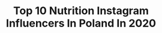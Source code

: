 ---
title: Top 10 Nutrition Instagram Influencers In Poland In 2020
description: >-
  Find top nutrition Instagram influencers in Poland in 2020. Most popular hashtags: #zosta #fit #polishgirl #body.
platform: Instagram
profiles:
  - username: "dominika_wisniewska2"
    fullname: >-
      Dominika Wiśniewska
    location: "Poland"
    followers: 108705
    engagement: 619
    commentsToLikes: 0.055724
    avatar: "https://instagram.fngo3-1.fna.fbcdn.net/v/t51.2885-19/s320x320/84119480_484950915747947_2130294488801738752_n.jpg?_nc_ht=instagram.fngo3-1.fna.fbcdn.net&_nc_ohc=CJj3vifkSAEAX-bTKAx&oh=7993e18992da8a4430c6a77828dd39b7&oe=5E9553CC"
    verified: false
    hashtags: "#carpatree, #gymtime, #shoot, #video"
  - username: "biernatagata"
    fullname: >-
      MISS WORLD POLAND 2018👑
    location: "Poland"
    followers: 80254
    engagement: 324
    commentsToLikes: 0.057907
    avatar: "https://scontent-lhr8-1.cdninstagram.com/v/t51.2885-19/s320x320/67635764_290469825156026_8938902922477961216_n.jpg?_nc_ht=scontent-lhr8-1.cdninstagram.com&_nc_ohc=B6oZjvbcAEoAX9r513U&oh=1afd9415e2de77caa3fcc4201bb62976&oe=5EBA724F"
    verified: true
    hashtags: "#jewellery, #timek, #yoga, #classy"
  - username: "ma_rle_na"
    fullname: >-
      Ma Rle Na💁🏼‍♀️
    location: "Poland"
    followers: 143948
    engagement: 569
    commentsToLikes: 0.026679
    avatar: "https://scontent-ams4-1.cdninstagram.com/v/t51.2885-19/s320x320/90094742_162260981504306_6490931074548367360_n.jpg?_nc_ht=scontent-ams4-1.cdninstagram.com&_nc_ohc=EdJPvsP_eXYAX8Zi_pf&oh=7cad4aa5938615aaa3a2f4f207cdbbea&oe=5EB81CBA"
    verified: false
    hashtags: "#goodnight, #goodweekend, #saturday, #buziaki"
  - username: "alexia.pl_"
    fullname: >-
      Aleksandra Alexia Marek Ⓜ️
    location: "Poland"
    followers: 27290
    engagement: 226
    commentsToLikes: 0.072523
    avatar: "https://scontent-atl3-1.cdninstagram.com/v/t51.2885-19/s320x320/83140458_207053240481964_276080656700669952_n.jpg?_nc_ht=scontent-atl3-1.cdninstagram.com&_nc_ohc=mxtvd0-5B0EAX-sQAW9&oh=82408629ef2805ba482a40514f7e6db2&oe=5EBB6B4D"
    verified: false
    hashtags: "#polskiesylwetki, #zostanwdomu, #panther, #lady"
  - username: "natalyie_"
    fullname: >-
      Natalia Stafińska
    location: "Poland"
    followers: 17708
    engagement: 620
    commentsToLikes: 0.035526
    avatar: "https://scontent-ams4-1.cdninstagram.com/v/t51.2885-19/s320x320/23164331_149951065620115_7928195245399867392_n.jpg?_nc_ht=scontent-ams4-1.cdninstagram.com&_nc_ohc=USFkBEtaYkQAX8ri54e&oh=d4bb2b056d021c3f05e28030bbeceb83&oe=5EBA7A52"
    verified: false
    hashtags: "#weekend, #goals, #olimpteam, #blonde"
  - username: "sweetelyzaveta"
    fullname: >-
      Yelyzaveta
    location: "Poland"
    followers: 15965
    engagement: 540
    commentsToLikes: 0.040148
    avatar: "https://scontent-lhr8-1.cdninstagram.com/v/t51.2885-19/s320x320/69660287_483838759122439_4669937800869576704_n.jpg?_nc_ht=scontent-lhr8-1.cdninstagram.com&_nc_ohc=beUsG63Acq4AX-8WTLY&oh=85a3fe80103e5e52d473f7486bc51af2&oe=5EB8A644"
    verified: false
    hashtags: "#polska, #ellatrenings, #powerpro, #fitnessrussia"
  - username: "piotrborecki_ifbb_pro_league"
    fullname: >-
      🤜ⓅⒾⓄⓉⓇ ⒷⓄⓇⒺⒸⓀⒾ🤛
    location: "Poland"
    followers: 58940
    engagement: 264
    commentsToLikes: 0.023146
    avatar: "https://scontent-ams4-1.cdninstagram.com/v/t51.2885-19/11376677_1608034256131067_691400050_a.jpg?_nc_ht=scontent-ams4-1.cdninstagram.com&_nc_ohc=BiuylnNau0YAX-rhdck&oh=b40caf77d483a98fef123b954c33df63&oe=5EB992EF"
    verified: false
    hashtags: "#arnold, #body, #shape, #6paknutrition"
  - username: "paula_mocior_ifbb_pro"
    fullname: >-
      ▶️ℙ𝕒𝕦𝕝𝕒 𝕄𝕠𝕔𝕚𝕠𝕣 𝕀𝔽𝔹𝔹 ℙℝ𝕆◀️
    location: "Poland"
    followers: 58365
    engagement: 230
    commentsToLikes: 0.024478
    avatar: "https://scontent-lhr8-1.cdninstagram.com/v/t51.2885-19/s320x320/14677375_139077746568091_2643699658001481728_a.jpg?_nc_ht=scontent-lhr8-1.cdninstagram.com&_nc_ohc=QwZI66YffZEAX8fDAB2&oh=964bd5b49a23cf608954a03b04a2b3b5&oe=5EB947FD"
    verified: false
    hashtags: "#przek, #aplilacja, #fitgirl, #fit"
  - username: "dnuszczyk"
    fullname: >-
      Dominika Czajka (Nuszczyk)
    location: "Poland"
    followers: 6023
    engagement: 1113
    commentsToLikes: 0.018722
    avatar: "https://scontent-lhr8-1.cdninstagram.com/v/t51.2885-19/s320x320/64806862_480335379175332_2920969810189746176_n.jpg?_nc_ht=scontent-lhr8-1.cdninstagram.com&_nc_ohc=NJPks5XjqdUAX9nYffS&oh=2a012cdaa8e7d5a7e16fe782b7a268ce&oe=5EB90EA6"
    verified: false
    hashtags: "#trenerpersonalny, #zdrowejedzenie, #gymlife, #nailart"
  - username: "bodybeaver"
    fullname: >-
      Mateusz Bobrowski
    location: "Poland"
    followers: 6044
    engagement: 610
    commentsToLikes: 0.037806
    avatar: "https://scontent-ams4-1.cdninstagram.com/v/t51.2885-19/s320x320/18812801_1533206243417854_6754269972031078400_a.jpg?_nc_ht=scontent-ams4-1.cdninstagram.com&_nc_ohc=PStKvO1MYWoAX9NCwwP&oh=0bab0f905162c69df8458f4f1ad07243&oe=5EB745DE"
    verified: false
    hashtags: "#morze, #badania, #electromiografia, #brzuch"
---